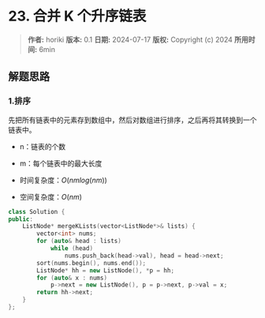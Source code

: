 # 23. 合并 K 个升序链表

> **作者:** horiki
> **版本:** 0.1
> **日期:** 2024-07-17
> **版权:** Copyright (c) 2024
> **所用时间:** 6min

## 解题思路
### 1.排序

先把所有链表中的元素存到数组中，然后对数组进行排序，之后再将其转换到一个链表中。

- n：链表的个数
- m：每个链表中的最大长度

- 时间复杂度：$O(nmlog(nm))$
- 空间复杂度：$O(nm)$

```C++
class Solution {
public:
    ListNode* mergeKLists(vector<ListNode*>& lists) {
        vector<int> nums;
        for (auto& head : lists)
            while (head)
                nums.push_back(head->val), head = head->next;
        sort(nums.begin(), nums.end());
        ListNode* hh = new ListNode(), *p = hh;
        for (auto& x : nums) 
            p->next = new ListNode(), p = p->next, p->val = x;
        return hh->next;
    }
};
```